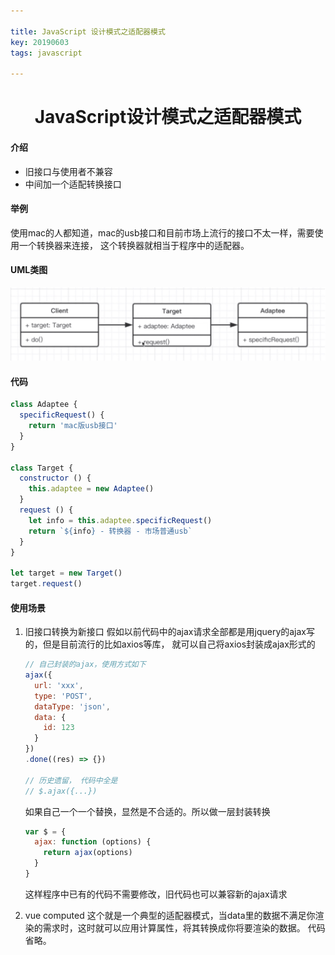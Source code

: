 ```yaml
---

title: JavaScript 设计模式之适配器模式
key: 20190603
tags: javascript

---
```


<center><h1>JavaScript设计模式之适配器模式</h1></center>


#### 介绍
- 旧接口与使用者不兼容
- 中间加一个适配转换接口

#### 举例

使用mac的人都知道，mac的usb接口和目前市场上流行的接口不太一样，需要使用一个转换器来连接， 这个转换器就相当于程序中的适配器。

#### UML类图
![适配器模式的UML类图](https://raw.githubusercontent.com/lele3/markDownImages/master/images/%E8%AE%BE%E8%AE%A1%E6%A8%A1%E5%BC%8F/%E9%80%82%E9%85%8D%E5%99%A8%E6%A8%A1%E5%BC%8FUML%E7%B1%BB%E5%9B%BE.jpg)
#### 代码

```javascript
class Adaptee {
  specificRequest() {
    return 'mac版usb接口'
  }
}

class Target {
  constructor () {
    this.adaptee = new Adaptee()
  }
  request () {
    let info = this.adaptee.specificRequest()
    return `${info} - 转换器 - 市场普通usb`
  }
}

let target = new Target()
target.request()
```

#### 使用场景

1. 旧接口转换为新接口
   假如以前代码中的ajax请求全部都是用jquery的ajax写的，但是目前流行的比如axios等库， 就可以自己将axios封装成ajax形式的
   ```javascript
   // 自己封装的ajax，使用方式如下
   ajax({
     url: 'xxx',
     type: 'POST',
     dataType: 'json',
     data: {
       id: 123
     }
   })
   .done((res) => {})

   // 历史遗留， 代码中全是
   // $.ajax({...})
   ```
   如果自己一个一个替换，显然是不合适的。所以做一层封装转换
   ```javascript
   var $ = {
     ajax: function (options) {
       return ajax(options)
     }
   }
   ```
   这样程序中已有的代码不需要修改，旧代码也可以兼容新的ajax请求

2. vue computed
  这个就是一个典型的适配器模式，当data里的数据不满足你渲染的需求时，这时就可以应用计算属性，将其转换成你将要渲染的数据。
  代码省略。
